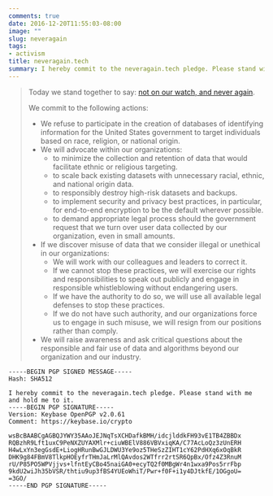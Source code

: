 ```yaml
---
comments: true
date: 2016-12-20T11:55:03-08:00
image: ""
slug: neveragain
tags:
- activism
title: neveragain.tech
summary: I hereby commit to the neveragain.tech pledge. Please stand with me and hold me to it.
---
```


> Today we stand together to say: [not on our watch, and never again](http://neveragain.tech/).
>
> We commit to the following actions:
>
> * We refuse to participate in the creation of databases of identifying information for the United States government to target individuals based on race, religion, or national origin.
> * We will advocate within our organizations:
>   * to minimize the collection and retention of data that would facilitate ethnic or religious targeting.
>   * to scale back existing datasets with unnecessary racial, ethnic, and national origin data.
>   * to responsibly destroy high-risk datasets and backups.
>   * to implement security and privacy best practices, in particular, for end-to-end encryption to be the default wherever possible.
>   * to demand appropriate legal process should the government request that we turn over user data collected by our organization, even in small amounts.
> * If we discover misuse of data that we consider illegal or unethical in our organizations:
>   * We will work with our colleagues and leaders to correct it.
>   * If we cannot stop these practices, we will exercise our rights and responsibilities to speak out publicly and engage in responsible whistleblowing without endangering users.
>   * If we have the authority to do so, we will use all available legal defenses to stop these practices.
>   * If we do not have such authority, and our organizations force us to engage in such misuse, we will resign from our positions rather than comply.
> * We will raise awareness and ask critical questions about the responsible and fair use of data and algorithms beyond our organization and our industry.

```text
-----BEGIN PGP SIGNED MESSAGE-----
Hash: SHA512

I hereby commit to the neveragain.tech pledge. Please stand with me and hold me to it.
-----BEGIN PGP SIGNATURE-----
Version: Keybase OpenPGP v2.0.61
Comment: https://keybase.io/crypto

wsBcBAABCgAGBQJYWY35AAoJEJNqTsXCHDafkBMH/idcjlddkFH93vE1TB4ZBBDx
RQBzhR9Lft1uxC9PeNXZUYAXMlr+ciuWBElV886VBVxiqKA/C77AcLoQz3zUnERH
H4wLxYn3egGsdE+LiogHRunBwGJLDWU3Ye9oz5THeSzZIHT1cY62PdHXq6xOqBkR
DHK9g84FBmV8TlkpHOEyfrTHmJaLrMlQAvdos2WTfrr2rtSR6QpBx/Ofz4Z3RnuM
rU/P85PO5WPVjjvs+lfntEyCBo45naiGA0+ecyTQ2f0MBgWr4n1wxa9Pos5rrFbp
9kdU2wiJh35bVSR/thtiu9up3fBS4YUEoWhiT/Pwr+f0F+i1y4DJtkfE/1OGgoU=
=3GO/
-----END PGP SIGNATURE-----
```
